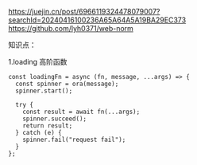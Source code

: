 https://juejin.cn/post/6966119324478079007?searchId=20240416100236A65A64A5A19BA29EC373
https://github.com/lyh0371/web-norm

知识点：

1.loading 高阶函数

```
const loadingFn = async (fn, message, ...args) => {
  const spinner = ora(message);
  spinner.start();

  try {
    const result = await fn(...args);
    spinner.succeed();
    return result;
  } catch (e) {
    spinner.fail("request fail");
  }
};
```
